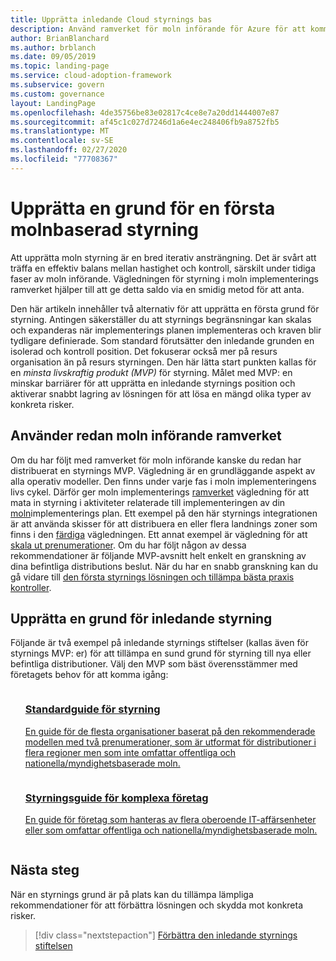 ```yaml
---
title: Upprätta inledande Cloud styrnings bas
description: Använd ramverket för moln införande för Azure för att komma igång med moln styrning genom att etablera en första grundläggande Cloud styrnings grund.
author: BrianBlanchard
ms.author: brblanch
ms.date: 09/05/2019
ms.topic: landing-page
ms.service: cloud-adoption-framework
ms.subservice: govern
ms.custom: governance
layout: LandingPage
ms.openlocfilehash: 4de35756be83e02817c4ce8e7a20dd1444007e87
ms.sourcegitcommit: af45c1c027d7246d1a6e4ec248406fb9a8752fb5
ms.translationtype: MT
ms.contentlocale: sv-SE
ms.lasthandoff: 02/27/2020
ms.locfileid: "77708367"
---
```

# <a name="establish-an-initial-cloud-governance-foundation"></a>Upprätta en grund för en första molnbaserad styrning

Att upprätta moln styrning är en bred iterativ ansträngning. Det är svårt att träffa en effektiv balans mellan hastighet och kontroll, särskilt under tidiga faser av moln införande. Vägledningen för styrning i moln implementerings ramverket hjälper till att ge detta saldo via en smidig metod för att anta.

Den här artikeln innehåller två alternativ för att upprätta en första grund för styrning. Antingen säkerställer du att styrnings begränsningar kan skalas och expanderas när implementerings planen implementeras och kraven blir tydligare definierade. Som standard förutsätter den inledande grunden en isolerad och kontroll position. Det fokuserar också mer på resurs organisation än på resurs styrningen. Den här lätta start punkten kallas för en _minsta livskraftig produkt (MVP)_ för styrning. Målet med MVP: en minskar barriärer för att upprätta en inledande styrnings position och aktiverar snabbt lagring av lösningen för att lösa en mängd olika typer av konkreta risker.

## <a name="already-using-the-cloud-adoption-framework"></a>Använder redan moln införande ramverket

Om du har följt med ramverket för moln införande kanske du redan har distribuerat en styrnings MVP. Vägledning är en grundläggande aspekt av alla operativ modeller. Den finns under varje fas i moln implementeringens livs cykel. Därför ger moln implementerings [ramverket](../index.md) vägledning för att mata in styrning i aktiviteter relaterade till implementeringen av din [moln](../plan/index.md)implementerings plan. Ett exempel på den här styrnings integrationen är att använda skisser för att distribuera en eller flera landnings zoner som finns i den [färdiga](../ready/index.md) vägledningen. Ett annat exempel är vägledning för att [skala ut prenumerationer](../ready/azure-best-practices/scaling-subscriptions.md). Om du har följt någon av dessa rekommendationer är följande MVP-avsnitt helt enkelt en granskning av dina befintliga distributions beslut. När du har en snabb granskning kan du gå vidare till [den första styrnings lösningen och tillämpa bästa praxis kontroller](./foundation-improvements.md).

## <a name="establish-an-initial-governance-foundation"></a>Upprätta en grund för inledande styrning

Följande är två exempel på inledande styrnings stiftelser (kallas även för styrnings MVP: er) för att tillämpa en sund grund för styrning till nya eller befintliga distributioner. Välj den MVP som bäst överensstämmer med företagets behov för att komma igång:

<!-- markdownlint-disable MD033 -->

<ul class="panelContent cardsZ">
<li style="display: flex; flex-direction: column;">
    <a href="./guides/standard/index.md" style="display: flex; flex-direction: column; flex: 1 0 auto;">
        <div class="cardSize" style="flex: 1 0 auto; display: flex;">
            <div class="cardPadding" style="display: flex;">
                <div class="card">
                    <div class="cardText">
                        <h3>Standardguide för styrning</h3>
                        <p>En guide för de flesta organisationer baserat på den rekommenderade modellen med två prenumerationer, som är utformat för distributioner i flera regioner men som inte omfattar offentliga och nationella/myndighetsbaserade moln.</p>
                    </div>
                </div>
            </div>
        </div>
    </a>
</li>
<li style="display: flex; flex-direction: column;">
    <a href="./guides/complex/index.md" style="display: flex; flex-direction: column; flex: 1 0 auto;">
        <div class="cardSize" style="flex: 1 0 auto; display: flex;">
            <div class="cardPadding" style="display: flex;">
                <div class="card">
                    <div class="cardText">
                        <h3>Styrningsguide för komplexa företag</h3>
                        <p>En guide för företag som hanteras av flera oberoende IT-affärsenheter eller som omfattar offentliga och nationella/myndighetsbaserade moln.</p>
                    </div>
                </div>
            </div>
        </div>
    </a>
</li>
</ul>
<!-- markdownlint-enable MD033 -->

## <a name="next-steps"></a>Nästa steg

När en styrnings grund är på plats kan du tillämpa lämpliga rekommendationer för att förbättra lösningen och skydda mot konkreta risker.

> [!div class="nextstepaction"]
> [Förbättra den inledande styrnings stiftelsen](./foundation-improvements.md)
